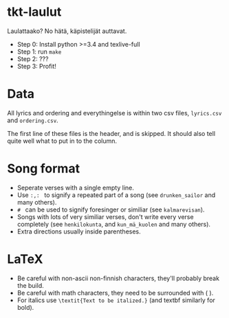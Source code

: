 # tkt-laulut
Laulattaako? No hätä, käpistelijät auttavat.

* Step 0: Install python >=3.4 and texlive-full
* Step 1: run `make`
* Step 2: ???
* Step 3: Profit!

# Data
All lyrics and ordering and everythingelse is within
two csv files, `lyrics.csv` and `ordering.csv`.

The first line of these files is the header, and is skipped.
It should also tell quite well what to put in to the column.

# Song format
* Seperate verses with a single empty line.
* Use `:,: ` to signify a repeated part of a song
    (see `drunken_sailor` and many others).
* `# ` can be used to signify foresinger or similiar
    (see `kalmarevisan`).
* Songs with lots of very similiar verses,
    don't write every verse completely
    (see `henkilokunta`, and `kun_mä_kuolen` and many others).
* Extra directions usually inside parentheses.

# LaTeX
* Be careful with non-ascii non-finnish characters,
    they'll probably break the build.
* Be careful with math characters,
    they need to be surrounded with \( \).
* For italics use `\textit{Text to be italized.}`
    (and textbf similarly for bold).
